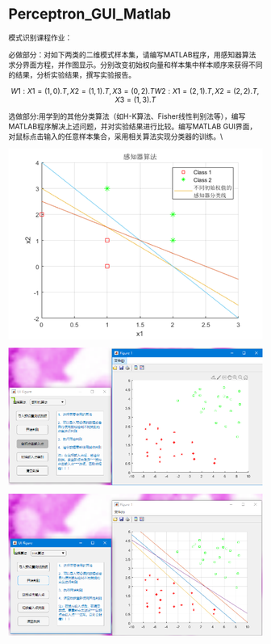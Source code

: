 # Perceptron_GUI_Matlab
模式识别课程作业：

必做部分：对如下两类的二维模式样本集，请编写MATLAB程序，用感知器算法求分界面方程，并作图显示。分别改变初始权向量和样本集中样本顺序来获得不同的结果，分析实验结果，撰写实验报告。

```math
W1: X1=(1,0).T,X2=(1,1).T,X3=(0,2).T
W2: X1=(2,1).T,X2=(2,2).T,X3=(1,3).T
```

选做部分:用学到的其他分类算法（如H-K算法、Fisher线性判别法等），编写MATLAB程序解决上述问题，并对实验结果进行比较。编写MATLAB GUI界面，对鼠标点击输入的任意样本集合，采用相关算法实现分类器的训练。\



![感知器](\pic\感知器.png)



![标点](\pic\标点.png)



![判别](\pic\判别.png)
